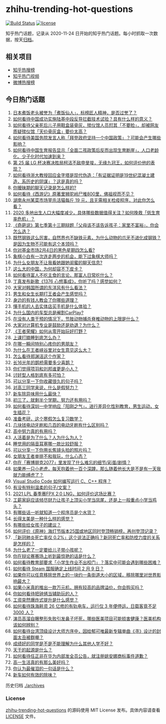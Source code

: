 # zhihu-trending-hot-questions

[![Build Status](https://github.com/justjavac/zhihu-trending-hot-questions/workflows/ci/badge.svg?branch=master)](https://github.com/justjavac/zhihu-trending-hot-questions/actions)
[![license](https://img.shields.io/github/license/justjavac/zhihu-trending-hot-questions)](https://github.com/justjavac/zhihu-trending-hot-questions/blob/master/LICENSE)

知乎热门话题，记录从 2020-11-24 日开始的知乎热门话题。每小时抓取一次数据，按天[归档](./archives)。

## 相关项目

- [知乎热搜榜](https://github.com/justjavac/zhihu-trending-top-search)
- [知乎热门视频](https://github.com/justjavac/zhihu-trending-hot-video)
- [微博热搜榜](https://github.com/justjavac/weibo-trending-hot-search)

## 今日热门话题

<!-- BEGIN -->
<!-- 最后更新时间 Fri Feb 05 2021 07:01:22 GMT+0800 (CST) -->
1. [日本煮饭老头被誉为「煮饭仙人」，标榜匠人精神，是否过誉了？](https://www.zhihu.com/question/56773677)
1. [如何看待中国成功实施陆基中段反导拦截技术试验？具有什么样的意义？](https://www.zhihu.com/question/442907371)
1. [如何看待父亲死后儿子用鞋盒装骨灰，殡仪馆人员怼其「不要脸」，却被网友质疑殡仪馆「天价骨灰盒」要价太高？](https://www.zhihu.com/question/441101618)
1. [如何看待美国务院发言人称「拜登政府坚持一个中国政策」？可能会产生哪些影响？](https://www.zhihu.com/question/442788478)
1. [如何看待中国生育报告显示「全面二孩政策后反而出现生育断崖」，人口老龄化、少子化时代加速到来？](https://www.zhihu.com/question/442679833)
1. [第 25 届 LG 杯决赛决胜局柯洁不敌申旻埈，无缘九冠王，如何评价他的表现？](https://www.zhihu.com/question/442835662)
1. [如何看待浙大教授回应金字塔是现代伪造：「有证据证明是19世纪混凝土建造，系历史的阴谋」？这是真的吗？](https://www.zhihu.com/question/442684518)
1. [你暧昧期的聊天记录是怎么样的?](https://www.zhihu.com/question/356579521)
1. [如何看待《西游记》原著里狮驼岭尸堆800里，佛祖视而不见？](https://www.zhihu.com/question/441627356)
1. [湖南永州某菜市场宰杀活猫每斤 19 元，且无需相关检疫程序，对此你怎么看？](https://www.zhihu.com/question/442836265)
1. [2020 多地出生人口大幅度减少，具体哪些数据值得关注？如何挽救「低生育率危机」？](https://www.zhihu.com/question/442415462)
1. [《奇葩说》第七季第十三期辩题「父母该不该告诉孩子：家里不富裕」，你会怎么选？](https://www.zhihu.com/question/442875176)
1. [既然钢铁这么厉害，自然界也不缺铁元素，为什么动物的爪牙不进化成钢铁？是因为生物不可能有这个本领吗？](https://www.zhihu.com/question/442527208)
1. [你对基金市场2月4日的黑色星期四怎么看?](https://www.zhihu.com/question/442804794)
1. [象棋小白有一次连走两步的机会，能下过象棋大师吗？](https://www.zhihu.com/question/442313342)
1. [为什么女朋友不让我看她跟她闺蜜的聊天信息?](https://www.zhihu.com/question/411657705)
1. [这么大的中国，为何却容不下皮卡？](https://www.zhihu.com/question/48425484)
1. [如何看待富人不吃主食的言论，那富人日常吃什么？](https://www.zhihu.com/question/442494190)
1. [丁真发布新歌《1376 心想事成》，你听了吗？感觉如何？](https://www.zhihu.com/question/442786562)
1. [大家对韩国所谓的东洋风有什么看法？](https://www.zhihu.com/question/440395108)
1. [男生和女生长期打王者会产生感觉吗？](https://www.zhihu.com/question/381907583)
1. [身边的有钱人教会了你哪些道理？](https://www.zhihu.com/question/430653175)
1. [懂手机的人去实体店买手机是什么体验？](https://www.zhihu.com/question/442650451)
1. [为什么国内的车型总是阉割CarPlay?](https://www.zhihu.com/question/437691000)
1. [在没有人类干预的情况下，节肢动物捕杀脊椎动物的上限是什么？](https://www.zhihu.com/question/419117531)
1. [大家对计算机专业是鼓励还是劝退？为什么？](https://www.zhihu.com/question/442500879)
1. [《王者荣耀》如何从零开始玩好打野？](https://www.zhihu.com/question/311865436)
1. [上课打瞌睡到底怎么办？](https://www.zhihu.com/question/39294193)
1. [在哪一瞬间特别心疼你的男朋友？](https://www.zhihu.com/question/324723408)
1. [为什么在王者峡谷里对女生意见这么大？](https://www.zhihu.com/question/441649645)
1. [怎么看待郑渊洁这个作家？](https://www.zhihu.com/question/336686884)
1. [长16光年的鹊桥需要多少喜鹊？](https://www.zhihu.com/question/437676937)
1. [你们觉得项羽和刘邦谁更是小人？](https://www.zhihu.com/question/442262265)
1. [讨好型人格到底有多可怕？](https://www.zhihu.com/question/268633341)
1. [可以分享一下你收藏很久的句子吗？](https://www.zhihu.com/question/351125495)
1. [对高三同学来说，什么是假努力？](https://www.zhihu.com/question/442765043)
1. [新车除异味用什么最快？](https://www.zhihu.com/question/335696056)
1. [初三了，就剩半个学期，努力还有用吗？](https://www.zhihu.com/question/441873718)
1. [如何看待深圳一中学响应「阳刚之气」，进行差异化性别教育，男生运动，女生插花？](https://www.zhihu.com/question/442690393)
1. [准备考研，这个寒假怎么复习数学？](https://www.zhihu.com/question/436390533)
1. [几块钱电动牙刷和几百的电动牙刷有什么区别吗？](https://www.zhihu.com/question/324119500)
1. [高中努力真的有用吗？](https://www.zhihu.com/question/442364751)
1. [人活着是为了什么？人为什么为人？](https://www.zhihu.com/question/442030783)
1. [睡觉用的隔音耳塞哪一款比较舒服？](https://www.zhihu.com/question/21166451)
1. [可以分享一下你用长焦镜头拍的照片吗？](https://www.zhihu.com/question/439708635)
1. [女朋友王者单排不和我玩，什么心态？](https://www.zhihu.com/question/438791687)
1. [你在「赛博朋克2077」里发现了什么难忘的细节/彩蛋/剧情？](https://www.zhihu.com/question/434126244)
1. [如果养一只小老虎，每天抱着他一百个深蹲，那么随着他长大是不是有一天我就力能缚虎了？](https://www.zhihu.com/question/437834455)
1. [Visual Studio Code 如何编写运行 C、C++ 程序？](https://www.zhihu.com/question/30315894)
1. [有没有特别温柔的句子/文案？](https://www.zhihu.com/question/439571782)
1. [2021 LPL 春季赛FPX 2:0 LNG，如何评价这场比赛？](https://www.zhihu.com/question/442866971)
1. [工薪家庭应该倾尽财力让孩子上顶尖小学当凤尾，还是上一般重点小学当鸡头？](https://www.zhihu.com/question/442447670)
1. [有哪些话一听就知道一个程序员是个水货？](https://www.zhihu.com/question/439598096)
1. [长得太美是一种什么样的感觉？](https://www.zhihu.com/question/430297692)
1. [有哪些给女孩子的建议？](https://www.zhihu.com/question/315676658)
1. [如何评价《原神》海灯节版本25国或地区同时登顶畅销榜，再创登顶记录？](https://www.zhihu.com/question/442709204)
1. [「新冠肺炎死亡率仅 0.2%」这个说法正确吗？新冠死亡率和防控力度的关系是怎样的？](https://www.zhihu.com/question/442594800)
1. [为什么老了一定要给儿子带小孩呢？](https://www.zhihu.com/question/337403631)
1. [你在辩论赛赛场上听到最惊艳的话是什么？](https://www.zhihu.com/question/442060907)
1. [如何看待教育部要求「小学生作业不出校门」？落实中可能会遇到哪些困难？](https://www.zhihu.com/question/442824057)
1. [如何看待 Steam 国服确定上线时间 2 月 9 日？](https://www.zhihu.com/question/442703586)
1. [如果你可以任意移除世界上的一块约一条街道大小的区域，移除哪里对世界影响最大？](https://www.zhihu.com/question/442291526)
1. [如果小米真的推出一款万元机，拥有较高的品牌溢价，你会购买吗？](https://www.zhihu.com/question/442714521)
1. [你如何看待把钟馗当辅助玩的人？](https://www.zhihu.com/question/407750591)
1. [工资突然爆炸式提升是什么感觉？](https://www.zhihu.com/question/68262075)
1. [如何看待珠海耗资 26 亿修的有轨电车，运行仅 3 年便停运，日载客竟不足 3000 人？](https://www.zhihu.com/question/442701794)
1. [演员高溜自曝整形失败引发鼻子坏死，哪些医美项目可能损害健康？医美机构该如何辨别？](https://www.zhihu.com/question/442637911)
1. [如何看待台湾顶级设计大师方序中，因给郁可唯最新专辑单曲《寻》设计的封面太丑被群嘲？](https://www.zhihu.com/question/442678973)
1. [成绩好的同学是不是不能理解为什么其他人学不好？](https://www.zhihu.com/question/440822975)
1. [天干的起源是什么？](https://www.zhihu.com/question/24997298)
1. [如何看待任正非在华为内部发全员公告，就注册姚安娜商标事件道歉？](https://www.zhihu.com/question/442734895)
1. [高一生活真的有那么美好吗？](https://www.zhihu.com/question/412925978)
1. [你认为最催泪的一句话是什么？](https://www.zhihu.com/question/428747344)
1. [新车如何有效的除味？](https://www.zhihu.com/question/22236938)
<!-- END -->

历史归档 [./archives](./archives)

### License

[zhihu-trending-hot-questions](https://github.com/justjavac/zhihu-trending-hot-questions) 的源码使用 MIT License 发布。具体内容请查看 [LICENSE](./LICENSE) 文件。

